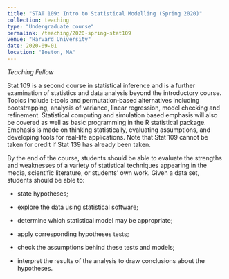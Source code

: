 ```yaml
---
title: "STAT 109: Intro to Statistical Modelling (Spring 2020)"
collection: teaching
type: "Undergraduate course"
permalink: /teaching/2020-spring-stat109
venue: "Harvard University"
date: 2020-09-01
location: "Boston, MA"
---
```


*Teaching Fellow*

Stat  109  is  a  second  course  in  statistical  inference  and  is  a  further  examination  of  statistics  and  data analysis  beyond  the  introductory  course.    Topics  include  t‐tools  and  permutation‐based  alternatives including bootstrapping, analysis of variance, linear regression, model checking and refinement. Statistical computing and simulation based emphasis will also be covered as well as basic programming in  the  R  statistical  package.  Emphasis  is  made  on  thinking  statistically,  evaluating  assumptions,  and developing tools for real‐life applications. Note that Stat 109 cannot be taken for credit if Stat 139 has already been taken.  
 
By the end of the course, students should be able to evaluate the strengths and weaknesses of a variety of statistical techniques appearing in the media, scientific literature, or students’ own work. Given a data set, students should be able to:

+ state hypotheses;

+ explore the data using statistical software; 

+ determine which statistical model may be appropriate;

+ apply corresponding hypotheses tests;

+ check the assumptions behind these tests and models;

+ interpret the results of the analysis to draw conclusions about the hypotheses.  
 